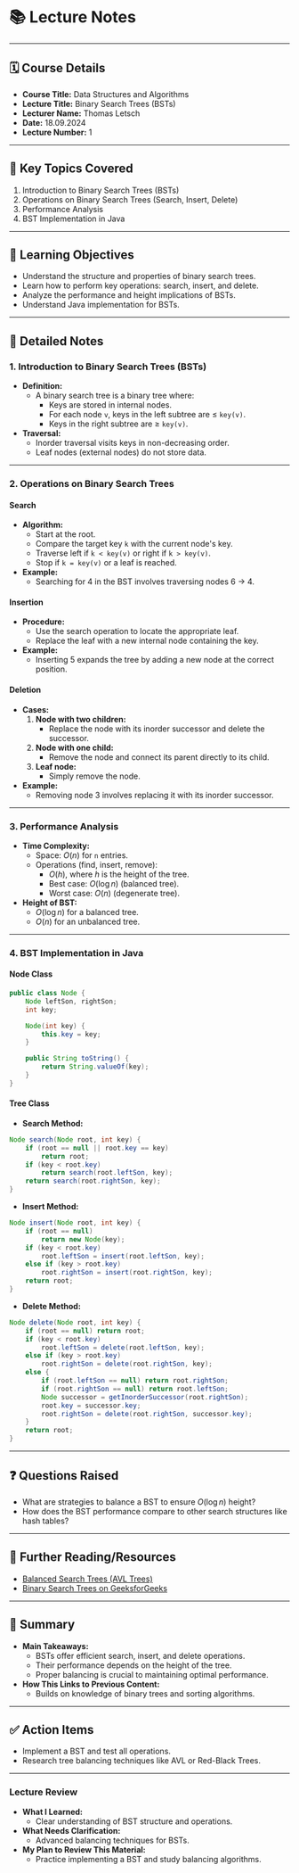 # 📚 **Lecture Notes**

---

## 🗓️ **Course Details**

- **Course Title:** Data Structures and Algorithms
- **Lecture Title:** Binary Search Trees (BSTs)
- **Lecturer Name:** Thomas Letsch
- **Date:** 18.09.2024
- **Lecture Number:** 1

---

## 📝 **Key Topics Covered**

1. Introduction to Binary Search Trees (BSTs)
2. Operations on Binary Search Trees (Search, Insert, Delete)
3. Performance Analysis
4. BST Implementation in Java

---

## 🧠 **Learning Objectives**

- Understand the structure and properties of binary search trees.
- Learn how to perform key operations: search, insert, and delete.
- Analyze the performance and height implications of BSTs.
- Understand Java implementation for BSTs.

---

## 📖 **Detailed Notes**

### **1. Introduction to Binary Search Trees (BSTs)**

- **Definition:**
  - A binary search tree is a binary tree where:
    - Keys are stored in internal nodes.
    - For each node `v`, keys in the left subtree are ≤ `key(v)`.
    - Keys in the right subtree are ≥ `key(v)`.
- **Traversal:**
  - Inorder traversal visits keys in non-decreasing order.
  - Leaf nodes (external nodes) do not store data.

---

### **2. Operations on Binary Search Trees**

#### **Search**

- **Algorithm:**
  - Start at the root.
  - Compare the target key `k` with the current node's key.
  - Traverse left if `k < key(v)` or right if `k > key(v)`.
  - Stop if `k = key(v)` or a leaf is reached.
- **Example:**
  - Searching for 4 in the BST involves traversing nodes 6 → 4.

#### **Insertion**

- **Procedure:**
  - Use the search operation to locate the appropriate leaf.
  - Replace the leaf with a new internal node containing the key.
- **Example:**
  - Inserting 5 expands the tree by adding a new node at the correct position.

#### **Deletion**

- **Cases:**
  1. **Node with two children:**
     - Replace the node with its inorder successor and delete the successor.
  2. **Node with one child:**
     - Remove the node and connect its parent directly to its child.
  3. **Leaf node:**
     - Simply remove the node.
- **Example:**
  - Removing node 3 involves replacing it with its inorder successor.

---

### **3. Performance Analysis**

- **Time Complexity:**
  - Space: $O(n)$ for `n` entries.
  - Operations (find, insert, remove):
    - $O(h)$, where $h$ is the height of the tree.
    - Best case: $O(\log n)$ (balanced tree).
    - Worst case: $O(n)$ (degenerate tree).
- **Height of BST:**
  - $O(\log n)$ for a balanced tree.
  - $O(n)$ for an unbalanced tree.

---

### **4. BST Implementation in Java**

#### **Node Class**

```java
public class Node {
    Node leftSon, rightSon;
    int key;

    Node(int key) {
        this.key = key;
    }

    public String toString() {
        return String.valueOf(key);
    }
}
```

#### **Tree Class**

- **Search Method:**

```java
Node search(Node root, int key) {
    if (root == null || root.key == key)
        return root;
    if (key < root.key)
        return search(root.leftSon, key);
    return search(root.rightSon, key);
}
```

- **Insert Method:**

```java
Node insert(Node root, int key) {
    if (root == null)
        return new Node(key);
    if (key < root.key)
        root.leftSon = insert(root.leftSon, key);
    else if (key > root.key)
        root.rightSon = insert(root.rightSon, key);
    return root;
}
```

- **Delete Method:**

```java
Node delete(Node root, int key) {
    if (root == null) return root;
    if (key < root.key)
        root.leftSon = delete(root.leftSon, key);
    else if (key > root.key)
        root.rightSon = delete(root.rightSon, key);
    else {
        if (root.leftSon == null) return root.rightSon;
        if (root.rightSon == null) return root.leftSon;
        Node successor = getInorderSuccessor(root.rightSon);
        root.key = successor.key;
        root.rightSon = delete(root.rightSon, successor.key);
    }
    return root;
}
```

---

## ❓ **Questions Raised**

- What are strategies to balance a BST to ensure $O(\log n)$ height?
- How does the BST performance compare to other search structures like hash tables?

---

## 🔗 **Further Reading/Resources**

- [Balanced Search Trees (AVL Trees)](https://en.wikipedia.org/wiki/AVL_tree)
- [Binary Search Trees on GeeksforGeeks](https://www.geeksforgeeks.org/binary-search-tree/)

---

## 📌 **Summary**

- **Main Takeaways:**
  - BSTs offer efficient search, insert, and delete operations.
  - Their performance depends on the height of the tree.
  - Proper balancing is crucial to maintaining optimal performance.
- **How This Links to Previous Content:**
  - Builds on knowledge of binary trees and sorting algorithms.

---

## ✅ **Action Items**

- Implement a BST and test all operations.
- Research tree balancing techniques like AVL or Red-Black Trees.

---

### **Lecture Review**

- **What I Learned:**
  - Clear understanding of BST structure and operations.
- **What Needs Clarification:**
  - Advanced balancing techniques for BSTs.
- **My Plan to Review This Material:**
  - Practice implementing a BST and study balancing algorithms.
